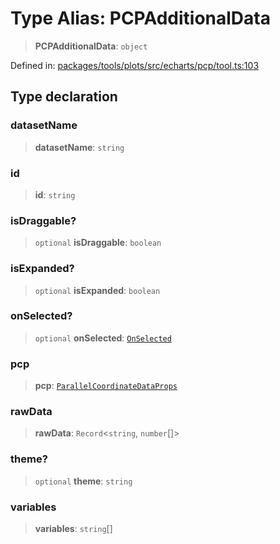 # Type Alias: PCPAdditionalData

> **PCPAdditionalData**: `object`

Defined in: [packages/tools/plots/src/echarts/pcp/tool.ts:103](https://github.com/GeoDaCenter/openassistant/blob/dc72d81a35cf8e46295657303846fbb4ad891993/packages/tools/plots/src/echarts/pcp/tool.ts#L103)

## Type declaration

### datasetName

> **datasetName**: `string`

### id

> **id**: `string`

### isDraggable?

> `optional` **isDraggable**: `boolean`

### isExpanded?

> `optional` **isExpanded**: `boolean`

### onSelected?

> `optional` **onSelected**: [`OnSelected`](OnSelected.md)

### pcp

> **pcp**: [`ParallelCoordinateDataProps`](ParallelCoordinateDataProps.md)

### rawData

> **rawData**: `Record`\<`string`, `number`[]\>

### theme?

> `optional` **theme**: `string`

### variables

> **variables**: `string`[]
